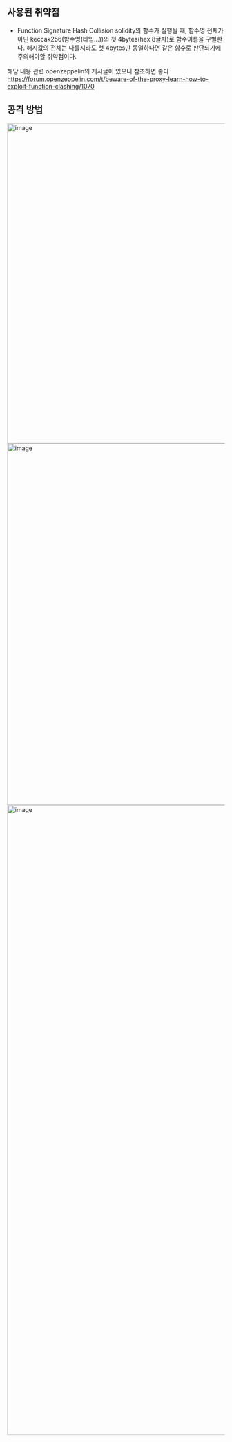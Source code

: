 ## 사용된 취약점
- Function Signature Hash Collision
solidity의 함수가 실행될 때, 함수명 전체가 아닌 keccak256(함수명(타입...))의 첫 4bytes(hex 8글자)로 함수이름을 구별한다.
해시값의 전체는 다를지라도 첫 4bytes만 동일하다면 같은 함수로 판단되기에 주의해야할 취약점이다.

해당 내용 관련 openzeppelin의 게시글이 있으니 참조하면 좋다
https://forum.openzeppelin.com/t/beware-of-the-proxy-learn-how-to-exploit-function-clashing/1070

## 공격 방법
<img width="740" alt="image" src="https://github.com/dik654/Bridge_hacks/assets/33992354/abd467bd-b29e-4072-a4b5-77f7447308fa">

<img width="836" alt="image" src="https://github.com/dik654/Bridge_hacks/assets/33992354/48ee9823-3a2f-47ed-8def-6883b678dd38">
<img width="1456" alt="image" src="https://github.com/dik654/Bridge_hacks/assets/33992354/321a59a7-0846-44fd-a2f4-4ba7bf64a567">
